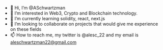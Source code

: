 - 👋 Hi, I’m @ASchwartzman
- 👀 I’m interested in Web3, Crypto and Blockchain technology.
- 🌱 I’m currently learning solidity, react, next.js
- 💞️ I’m looking to collaborate on projects that would give me experience on these fields
- 📫 How to reach me, my twitter is @alesc_22 and my email is aleschwartzman22@gmail.com

<!---
ASchwartzman/ASchwartzman is a ✨ special ✨ repository because its `README.md` (this file) appears on your GitHub profile.
You can click the Preview link to take a look at your changes.
--->
